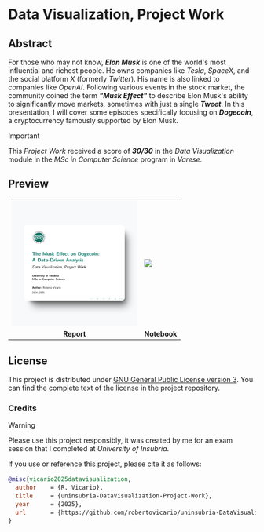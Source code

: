 # Data Visualization, Project Work

## Abstract

For those who may not know, **_Elon Musk_** is one of the world's most influential and richest people. He owns companies like _Tesla_, _SpaceX_, and the social platform _X_ (formerly _Twitter_). His name is also linked to companies like _OpenAI_. Following various events in the stock market, the community coined the term **_"Musk Effect"_** to describe Elon Musk's ability to significantly move markets, sometimes with just a single **_Tweet_**. In this presentation, I will cover some episodes specifically focusing on **_Dogecoin_**, a cryptocurrency famously supported by Elon Musk.

> [!IMPORTANT]
>
> This _Project Work_ received a score of **_30/30_** in the _Data Visualization_ module in the _MSc in Computer Science_ program in _Varese_.

## Preview

<table>
    <tr>
        <td><a href="https://raw.githubusercontent.com/robertovicario/uninsubria-DataVisualization-Project-Work/main/docs/The_Musk_Effect_on_Dogecoin__A_Data_Driven_Analysis.pdf"><img src="https://raw.githubusercontent.com/robertovicario/uninsubria-DataVisualization-Project-Work/main/docs/img/report.png" width="256"></td></a>
        <td><a href="#"><img src="https://raw.githubusercontent.com/robertovicario/uninsubria-DataVisualization-Project-Work/main/docs/img/notebook.png" width="256"></td></a>
    </tr>
    <tr>
        <td align="center"><strong>Report</strong></td>
        <td align="center"><strong>Notebook</strong></td>
    </tr>
</table>

## License

This project is distributed under [GNU General Public License version 3](https://opensource.org/license/gpl-3-0). You can find the complete text of the license in the project repository.

### Credits

> [!WARNING]
>
> Please use this project responsibly, it was created by me for an exam session that I completed at _University of Insubria_.

If you use or reference this project, please cite it as follows:

```bib
@misc{vicario2025datavisualization,
  author    = {R. Vicario},
  title     = {uninsubria-DataVisualization-Project-Work},
  year      = {2025},
  url       = {https://github.com/robertovicario/uninsubria-DataVisualization-Project-Work}
}
```
